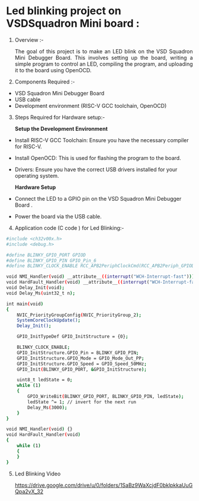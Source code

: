 # Led blinking project on VSDSquadron Mini board :

1. Overview :-
   
   <p style="text-align: justify;">
   The goal of this project is to make an LED blink on the VSD Squadron Mini Debugger Board. This involves setting up the board, writing a simple program to control an LED,
   compiling the program, and uploading it to the board using OpenOCD.
   </p>

2. Components Required :-

- VSD Squadron Mini Debugger Board
- USB cable
- Development environment (RISC-V GCC toolchain, OpenOCD)

3. Steps Required for Hardware setup:-

   **Setup the Development Environment**
   
  - Install RISC-V GCC Toolchain: Ensure you have the necessary compiler for RISC-V.
  - Install OpenOCD: This is used for flashing the program to the board.
  - Drivers: Ensure you have the correct USB drivers installed for your operating system.

    **Hardware Setup**

  - Connect the LED to a GPIO pin on the VSD Squadron Mini Debugger Board .
  - Power the board via the USB cable.

4. Application code (C code ) for Led Blinking:-

```sh
#include <ch32v00x.h>
#include <debug.h>

#define BLINKY_GPIO_PORT GPIOD
#define BLINKY_GPIO_PIN GPIO_Pin_6
#define BLINKY_CLOCK_ENABLE RCC_APB2PeriphClockCmd(RCC_APB2Periph_GPIOD, ENABLE)

void NMI_Handler(void) __attribute__((interrupt("WCH-Interrupt-fast")));
void HardFault_Handler(void) __attribute__((interrupt("WCH-Interrupt-fast")));
void Delay_Init(void);
void Delay_Ms(uint32_t n);

int main(void)
{
	NVIC_PriorityGroupConfig(NVIC_PriorityGroup_2);
	SystemCoreClockUpdate();
	Delay_Init();

	GPIO_InitTypeDef GPIO_InitStructure = {0};

	BLINKY_CLOCK_ENABLE;
	GPIO_InitStructure.GPIO_Pin = BLINKY_GPIO_PIN;
	GPIO_InitStructure.GPIO_Mode = GPIO_Mode_Out_PP;
	GPIO_InitStructure.GPIO_Speed = GPIO_Speed_50MHz;
	GPIO_Init(BLINKY_GPIO_PORT, &GPIO_InitStructure);

	uint8_t ledState = 0;
	while (1)
	{
		GPIO_WriteBit(BLINKY_GPIO_PORT, BLINKY_GPIO_PIN, ledState);
		ledState ^= 1; // invert for the next run
		Delay_Ms(3000);
	}
}

void NMI_Handler(void) {}
void HardFault_Handler(void)
{
	while (1)
	{
	}
}
   ```

5. Led Blinking Video

   https://drive.google.com/drive/u/0/folders/1SaBz9WaXcjdF0bklpkkaUuGQpa2vX_32
